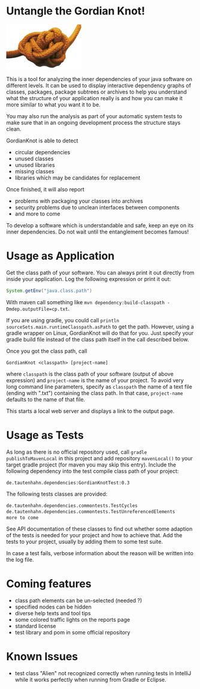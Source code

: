 # Untangle the Gordian Knot!
![Logo](src/main/resources/frontend/knot.png)

This is a tool for analyzing the inner dependencies of your java software
on different levels. It can be used to display interactive
dependency graphs of classes, packages, package subtrees or archives
to help you understand what the structure of your application really is
and how you can make it more similar to what you want it to be.

You may also run the analysis as part of your automatic system tests to
make sure that in an ongoing development process the structure stays clean.

GordianKnot is able to detect
- circular dependencies
- unused classes
- unused libraries
- missing classes
- libraries which may be candidates for replacement

Once finished, it will also report
- problems with packaging your classes into archives
- security problems due to unclean interfaces between components
- and more to come

To develop a software which is understandable and safe, keep an eye on its inner dependencies.
Do not wait until the entanglement becomes famous!

# Usage as Application

Get the class path of your software. You can always print it out directly from inside your application.
Log the following expression or print it out:

```java
System.getEnv("java.class.path")
```
With maven call something like `mvn dependency:build-classpath -Dmdep.outputFile=cp.txt`.

If you are using gradle, you could call `println sourceSets.main.runtimeClasspath.asPath` to get the path.
However, using a gradle wrapper on Linux, GordianKnot will do that for you. Just specify your gradle build file instead of the class path
itself in the call described below.

Once you got the class path, call

```
GordianKnot <classpath> [project-name]
```
where `classpath` is the class path of your software (output of above expression) and `project-name` 
is the name of your project.
To avoid very long command line parameters, specify as `classpath` the name of a text file (ending with ".txt") containing
the class path. In that case, `project-name` defaults to the name of that file.

This starts a local web server and displays a link to the output page.

# Usage as Tests

As long as there is no official repository used, call `gradle publishToMavenLocal` in this project and add repository
`mavenLocal()` to your target gradle project (for maven you may skip this entry).
Include the following dependency into the test compile class path of your project:

```
de.tautenhahn.dependencies:GordianKnotTest:0.3
```
The following tests classes are provided:

```
de.tautenhahn.dependencies.commontests.TestCycles
de.tautenhahn.dependencies.commontests.TestUnreferencedElements
more to come
```
See API documentation of these classes to find out whether some adaption of the tests is needed for your project and how to achieve that. Add the tests to your project, usually by adding them to some test suite.

In case a test fails, verbose information about the reason will be written into the log file.

# Coming features

- class path elements can be un-selected (needed ?)
- specified nodes can be hidden
- diverse help texts and tool tips
- some colored traffic lights on the reports page
- standard license
- test library and pom in some official repository

# Known Issues

- test class "Alien" not recognized correctly when running tests in IntelliJ while it works perfectly when running from Gradle or Eclipse.